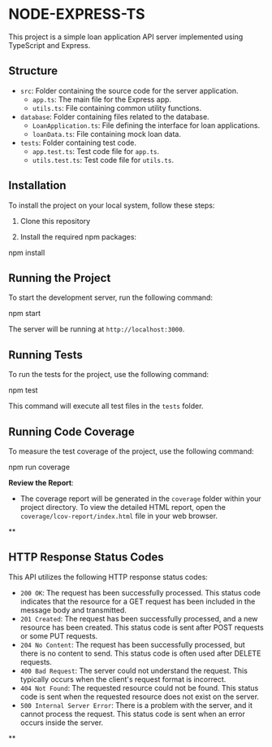 # NODE-EXPRESS-TS

This project is a simple loan application API server implemented using TypeScript and Express.

## Structure

- `src`: Folder containing the source code for the server application.
  - `app.ts`: The main file for the Express app.
  - `utils.ts`: File containing common utility functions.
- `database`: Folder containing files related to the database.
  - `LoanApplication.ts`: File defining the interface for loan applications.
  - `loanData.ts`: File containing mock loan data.
- `tests`: Folder containing test code.
  - `app.test.ts`: Test code file for `app.ts`.
  - `utils.test.ts`: Test code file for `utils.ts`.

## Installation

To install the project on your local system, follow these steps:

1. Clone this repository

2. Install the required npm packages:

npm install


## Running the Project

To start the development server, run the following command:

npm start

The server will be running at `http://localhost:3000`.


## Running Tests

To run the tests for the project, use the following command:

npm test

This command will execute all test files in the `tests` folder.

## Running Code Coverage

To measure the test coverage of the project, use the following command:

npm run coverage

**Review the Report**:
   - The coverage report will be generated in the `coverage` folder within your project directory. To view the detailed HTML report, open the `coverage/lcov-report/index.html` file in your web browser.


**
## HTTP Response Status Codes

This API utilizes the following HTTP response status codes:

- `200 OK`: The request has been successfully processed. This status code indicates that the resource for a GET request has been included in the message body and transmitted.
- `201 Created`: The request has been successfully processed, and a new resource has been created. This status code is sent after POST requests or some PUT requests.
- `204 No Content`: The request has been successfully processed, but there is no content to send. This status code is often used after DELETE requests.
- `400 Bad Request`: The server could not understand the request. This typically occurs when the client's request format is incorrect.
- `404 Not Found`: The requested resource could not be found. This status code is sent when the requested resource does not exist on the server.
- `500 Internal Server Error`: There is a problem with the server, and it cannot process the request. This status code is sent when an error occurs inside the server.

  
**
